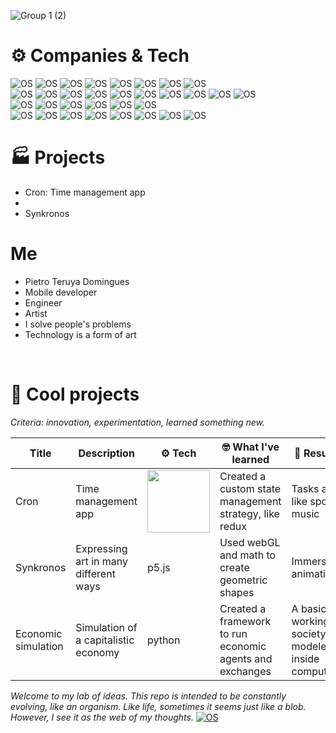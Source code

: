 ![Group 1 (2)](https://github.com/pietroid/pietroid/assets/22605271/517f75d4-8efe-4bea-95d0-aa5de46d3103)

# ⚙️ Companies & Tech

![OS](https://img.shields.io/badge/2022-informational?color=2f5499) ![OS](https://img.shields.io/badge/@QuintoAndar-2+%20Year-informational?labelColor=e88707) 
![OS](https://img.shields.io/badge/Flutter-informational?logo=flutter&color=36a128&logoColor=white) 
![OS](https://img.shields.io/badge/Swift-informational?logo=swift&color=133b0e&logoColor=white) 
![OS](https://img.shields.io/badge/Firebase-informational?logo=firebase&color=133b0e&logoColor=white) 
![OS](https://img.shields.io/badge/Flutter%20Bloc-informational?color=133b0e&logoColor=white) 
![OS](https://img.shields.io/badge/Google%20Maps-informational?color=133b0e&logoColor=white) 
![OS](https://img.shields.io/badge/FCM-informational?color=133b0e&logoColor=white)
<br/>
![OS](https://img.shields.io/badge/2020-informational?color=2f5499)
![OS](https://img.shields.io/badge/@RaiaDrogasil-1%20Year-informational?color=2f5499&labelColor=6b4009)
![OS](https://img.shields.io/badge/React%20Native-informational?logo=react&color=36a128&logoColor=white)
![OS](https://img.shields.io/badge/Node.js-informational?logo=node.js&color=36a128&logoColor=white)
![OS](https://img.shields.io/badge/Typescript-informational?logo=typescript&color=36a128&logoColor=white)
![OS](https://img.shields.io/badge/GraphQL-informational?logo=typescript&color=133b0e&logoColor=white)
![OS](https://img.shields.io/badge/GraphQL-informational?logo=graphql&color=133b0e&logoColor=white)
![OS](https://img.shields.io/badge/MongoDB-informational?logo=mongodb&color=133b0e&logoColor=white)
![OS](https://img.shields.io/badge/StyledComponents-informational?color=133b0e&logoColor=white)
![OS](https://img.shields.io/badge/Redux-informational?color=133b0e&logoColor=white)
<br/>
![OS](https://img.shields.io/badge/2019-informational?color=2f5499) 
![OS](https://img.shields.io/badge/@Indigo%20Labs-1%20Year-informational?color=2f5499&labelColor=6b4009) 
![OS](https://img.shields.io/badge/Android-informational?logo=android&color=36a128&logoColor=white)
![OS](https://img.shields.io/badge/Node.js-informational?logo=node.js&color=133b0e&logoColor=white)
![OS](https://img.shields.io/badge/EC2-informational?logo=amazon-ec2&color=133b0e&logoColor=white)
![OS](https://img.shields.io/badge/MySQL-informational?logo=mysql&color=133b0e&logoColor=white)
<br/>
![OS](https://img.shields.io/badge/2014-informational?color=2f5499) 
![OS](https://img.shields.io/badge/@Mechatronics%20Engineering%20Degree-5%20Year-informational?color=2f5499&labelColor=6b4009) 
![OS](https://img.shields.io/badge/Android-informational?logo=android&color=133b0e&logoColor=white)
![OS](https://img.shields.io/badge/Arduino-informational?logo=arduino&color=133b0e&logoColor=white)
![OS](https://img.shields.io/badge/Python-informational?logo=python&color=133b0e&logoColor=white)
![OS](https://img.shields.io/badge/Embedded%20C-informational?logo=C&color=133b0e&logoColor=white)
![OS](https://img.shields.io/badge/Assembly-informational?logo=assembly&color=133b0e&logoColor=white)
![OS](https://img.shields.io/badge/Unity-informational?logo=unity&color=133b0e&logoColor=white)


# 🏭 Projects

- Cron: Time management app
- 
- Synkronos

# Me

- Pietro Teruya Domingues
- Mobile developer
- Engineer
- Artist
- I solve people's problems
- Technology is a form of art
<br/>

# 🧪 Cool projects

_Criteria: innovation, experimentation, learned something new._

| **Title** | **Description** | **⚙️ Tech** |  **🤓 What I've learned** | **🚀 Results**  |
|---|---|---|---|---|
|  Cron  |  Time management app  |  <img src="https://github.com/pietroid/pietroid/assets/22605271/b4ed128b-15a2-4256-8781-cc93ccb0eb8f" width="100"/> |  Created a custom state management strategy, like redux |  Tasks are like spotify music |
|  Synkronos  |  Expressing art in many different ways  |  p5.js  |  Used webGL and math to create geometric shapes  |   Immersive animations   |
|  Economic simulation |  Simulation of a capitalistic economy  |  python |  Created a framework to run economic agents and exchanges  |  A basic working society modeled inside computer  |


_Welcome to my lab of ideas. This repo is intended to be constantly evolving, like an organism.
Like life, sometimes it seems just like a blob. However, I see it as the web of my thoughts._
[![OS](https://img.shields.io/badge/OS-macOS-informational?style=flat-square&logo=apple&logoColor=white)](https://en.wikipedia.org/wiki/MacOS)

